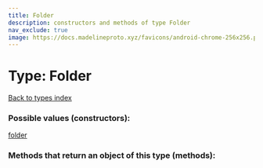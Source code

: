 ```yaml
---
title: Folder
description: constructors and methods of type Folder
nav_exclude: true
image: https://docs.madelineproto.xyz/favicons/android-chrome-256x256.png
---
```

# Type: Folder
[Back to types index](index.html)



### Possible values (constructors):

[folder](/API_docs/constructors/folder.html)  



### Methods that return an object of this type (methods):



